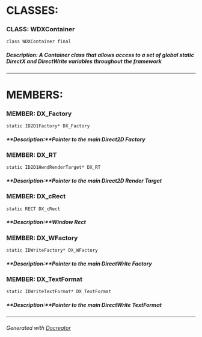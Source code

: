 **CLASSES:**
============
### **CLASS**: WDXContainer

``` class WDXContainer final ```

##### **Description:** A Container class that allows access to a set of global static DirectX and DirectWrite variables throughout the framework

----------
**MEMBERS:**
============
### **MEMBER**: DX_Factory

``` static ID2D1Factory* DX_Factory ```

##### **Description:**Pointer to the main Direct2D Factory

### **MEMBER**: DX_RT

``` static ID2D1HwndRenderTarget* DX_RT ```

##### **Description:**Pointer to the main Direct2D Render Target

### **MEMBER**: DX_cRect

``` static RECT DX_cRect ```

##### **Description:**Window Rect

### **MEMBER**: DX_WFactory

``` static IDWriteFactory* DX_WFactory ```

##### **Description:**Pointer to the main DirectWrite Factory

### **MEMBER**: DX_TextFormat

``` static IDWriteTextFormat* DX_TextFormat ```

##### **Description:**Pointer to the main DirectWrite TextFormat

----------

###### Generated with [Docreator](https://github.com/nirex0/docreator)